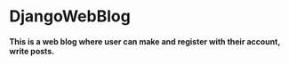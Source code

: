 # DjangoWebBlog

#### This is a web blog where user can make and register with their account, write posts.
